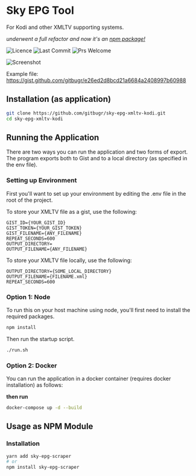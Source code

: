 # Sky EPG Tool

For Kodi and other XMLTV supporting systems.

_underwent a full refactor and now it's an [npm package!](https://www.npmjs.com/package/sky-epg-scraper)_

![Licence](https://img.shields.io/github/license/gitbugr/sky-epg-xmltv-kodi)
![Last Commit](https://img.shields.io/github/last-commit/gitbugr/sky-epg-xmltv-kodi)
![Prs Welcome](https://img.shields.io/badge/PRs-welcome-brightgreen)

![Screenshot](screenshot.png)

Example file: https://gist.github.com/gitbugr/e26ed2d8bcd21a6684a2408997b60988

## Installation (as application)

```bash
git clone https://github.com/gitbugr/sky-epg-xmltv-kodi.git
cd sky-epg-xmltv-kodi
```

## Running the Application

There are two ways you can run the application and two forms of export. The program exports both to Gist and to a local directory (as specified in the env file).

### Setting up Environment

First you'll want to set up your environment by editing the .env file in the root
of the project.

To store your XMLTV file as a gist, use the following:


```env
GIST_ID={YOUR_GIST_ID}
GIST_TOKEN={YOUR_GIST_TOKEN}
GIST_FILENAME={ANY_FILENAME}
REPEAT_SECONDS=600
OUTPUT_DIRECTORY=
OUTPUT_FILENAME={ANY_FILENAME}
```

To store your XMLTV file locally, use the following:

```env
OUTPUT_DIRECTORY={SOME_LOCAL_DIRECTORY}
OUTPUT_FILENAME={FILENAME.xml}
REPEAT_SECONDS=600
```


### Option 1: Node

To run this on your host machine using node, you'll first need to install the
required packages.

```bash
npm install
```

Then run the startup script.

```bash
./run.sh
```

### Option 2: Docker

You can run the application in a docker container (requires docker installation)
as follows:

**then run**

```bash
docker-compose up -d --build
```

## Usage as NPM Module

### Installation

```bash
yarn add sky-epg-scraper
# or
npm install sky-epg-scraper
```

